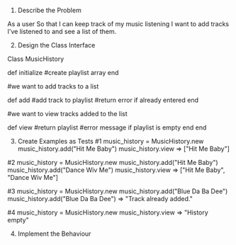 1. Describe the Problem

As a user
So that I can keep track of my music listening
I want to add tracks I've listened to and see a list of them.

2. Design the Class Interface

Class MusicHistory

def initialize
#create playlist array
end

#we want to add tracks to a list 

def add 
#add track to playlist #return error if already entered
end

#we want to view tracks added to the list

def view
#return playlist
#error message if playlist is empty 
end 
end 

3. Create Examples as Tests
#1 
music_history = MusicHistory.new music_history.add("Hit Me Baby") 
music_history.view => ["Hit Me Baby"]

#2
music_history = MusicHistory.new music_history.add("Hit Me Baby") music_history.add("Dance Wiv Me")
music_history.view => ["Hit Me Baby", "Dance Wiv Me"]

#3
music_history = MusicHistory.new music_history.add("Blue Da Ba Dee") music_history.add("Blue Da Ba Dee") => "Track already added."

#4
music_history = MusicHistory.new 
music_history.view => "History empty"

4. Implement the Behaviour
